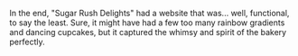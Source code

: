 In the end, "Sugar Rush Delights" had a website that was... well, functional, to say the least. Sure, it might have had a few too many rainbow gradients and dancing cupcakes, but it captured the whimsy and spirit of the bakery perfectly.